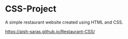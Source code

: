 # CSS-Project

A simple restaurant website created using HTML and CSS.

https://aish-saras.github.io/Restaurant-CSS/
